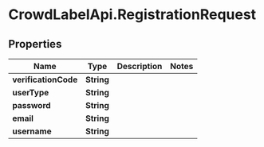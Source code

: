 # CrowdLabelApi.RegistrationRequest

## Properties

Name | Type | Description | Notes
------------ | ------------- | ------------- | -------------
**verificationCode** | **String** |  | 
**userType** | **String** |  | 
**password** | **String** |  | 
**email** | **String** |  | 
**username** | **String** |  | 


